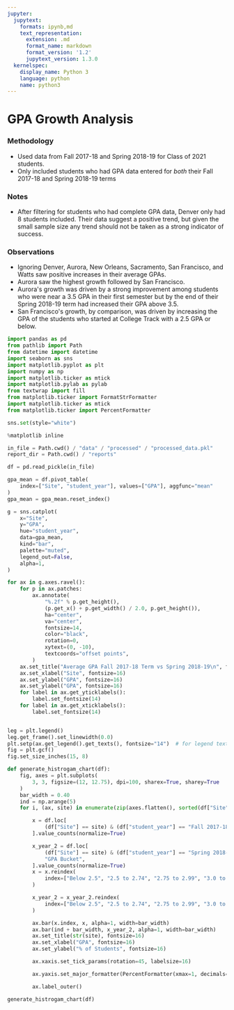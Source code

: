 ```yaml
---
jupyter:
  jupytext:
    formats: ipynb,md
    text_representation:
      extension: .md
      format_name: markdown
      format_version: '1.2'
      jupytext_version: 1.3.0
  kernelspec:
    display_name: Python 3
    language: python
    name: python3
---
```


<!-- #region hide_input=false -->
# GPA Growth Analysis

### Methodology
* Used data from Fall 2017-18 and Spring 2018-19 for Class of 2021 students.
* Only included students who had GPA data entered for *both* their Fall 2017-18 and Spring 2018-19 terms


### Notes
* After filtering for students who had complete GPA data, Denver only had 8 students included. Their data suggest a positive trend, but given the small sample size any trend should not be taken as a strong indicator of success.

### Observations
* Ignoring Denver, Aurora, New Orleans, Sacramento, San Francisco, and Watts saw positive increases in their average GPAs.
* Aurora saw the highest growth followed by San Francisco.
* Aurora's growth was driven by a strong improvement among students who were near a 3.5 GPA in their first semester but by the end of their Spring 2018-19 term had increased their GPA above 3.5.
* San Francisco's growth, by comparison, was driven by increasing the GPA of the students who started at College Track with a 2.5 GPA or below.
<!-- #endregion -->

```python
import pandas as pd
from pathlib import Path
from datetime import datetime
import seaborn as sns
import matplotlib.pyplot as plt
import numpy as np
import matplotlib.ticker as mtick
import matplotlib.pylab as pylab
from textwrap import fill
from matplotlib.ticker import FormatStrFormatter
import matplotlib.ticker as mtick
from matplotlib.ticker import PercentFormatter

sns.set(style="white")
```

```python
%matplotlib inline
```

```python
in_file = Path.cwd() / "data" / "processed" / "processed_data.pkl"
report_dir = Path.cwd() / "reports"
```

```python
df = pd.read_pickle(in_file)
```

```python
gpa_mean = df.pivot_table(
    index=["Site", "student_year"], values=["GPA"], aggfunc="mean"
)
gpa_mean = gpa_mean.reset_index()
```

```python
g = sns.catplot(
    x="Site",
    y="GPA",
    hue="student_year",
    data=gpa_mean,
    kind="bar",
    palette="muted",
    legend_out=False,
    alpha=1,
)

for ax in g.axes.ravel():
    for p in ax.patches:
        ax.annotate(
            "%.2f" % p.get_height(),
            (p.get_x() + p.get_width() / 2.0, p.get_height()),
            ha="center",
            va="center",
            fontsize=14,
            color="black",
            rotation=0,
            xytext=(0, -10),
            textcoords="offset points",
        )
    ax.set_title("Average GPA Fall 2017-18 Term vs Spring 2018-19\n", fontsize=22)
    ax.set_xlabel("Site", fontsize=16)
    ax.set_ylabel("GPA", fontsize=16)
    ax.set_ylabel("GPA", fontsize=16)
    for label in ax.get_yticklabels():
        label.set_fontsize(14)
    for label in ax.get_xticklabels():
        label.set_fontsize(14)


leg = plt.legend()
leg.get_frame().set_linewidth(0.0)
plt.setp(ax.get_legend().get_texts(), fontsize="14")  # for legend text
fig = plt.gcf()
fig.set_size_inches(15, 8)
```

```python
def generate_histrogam_chart(df):
    fig, axes = plt.subplots(
        3, 3, figsize=(12, 12.75), dpi=100, sharex=True, sharey=True
    )
    bar_width = 0.40
    ind = np.arange(5)
    for i, (ax, site) in enumerate(zip(axes.flatten(), sorted(df["Site"].unique()))):

        x = df.loc[
            (df["Site"] == site) & (df["student_year"] == "Fall 2017-18"), "GPA Bucket"
        ].value_counts(normalize=True)

        x_year_2 = df.loc[
            (df["Site"] == site) & (df["student_year"] == "Spring 2018-19"),
            "GPA Bucket",
        ].value_counts(normalize=True)
        x = x.reindex(
            index=["Below 2.5", "2.5 to 2.74", "2.75 to 2.99", "3.0 to 3.49", "3.5+"]
        )

        x_year_2 = x_year_2.reindex(
            index=["Below 2.5", "2.5 to 2.74", "2.75 to 2.99", "3.0 to 3.49", "3.5+"]
        )

        ax.bar(x.index, x, alpha=1, width=bar_width)
        ax.bar(ind + bar_width, x_year_2, alpha=1, width=bar_width)
        ax.set_title(str(site), fontsize=16)
        ax.set_xlabel("GPA", fontsize=16)
        ax.set_ylabel("% of Students", fontsize=16)

        ax.xaxis.set_tick_params(rotation=45, labelsize=16)

        ax.yaxis.set_major_formatter(PercentFormatter(xmax=1, decimals=0))

        ax.label_outer()
```

```python
generate_histrogam_chart(df)
```

```python

```
